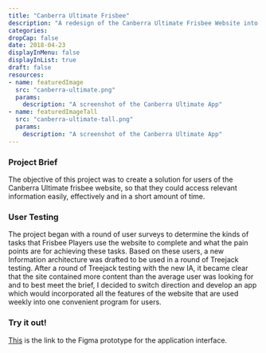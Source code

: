 ```yaml
---
title: "Canberra Ultimate Frisbee"
description: "A redesign of the Canberra Ultimate Frisbee Website into a user friendly app catered to current players"
categories:
dropCap: false
date: 2018-04-23
displayInMenu: false
displayInList: true
draft: false
resources:
- name: featuredImage
  src: "canberra-ultimate.png"
  params:
    description: "A screenshot of the Canberra Ultimate App"
- name: featuredImageTall
  src: "canberra-ultimate-tall.png"
  params:
    description: "A screenshot of the Canberra Ultimate App"
---
```




### Project Brief

The objective of this project was to create a solution for users of the Canberra Ultimate frisbee website, so that they could access relevant information easily, effectively and in a short amount of time.


### User Testing

The project began with a round of user surveys to determine the kinds of tasks that Frisbee Players use the website to complete and what the pain points are for achieving these tasks. Based on these users, a new Information architecture was drafted to be used in a round of Treejack testing. After a round of Treejack testing with the new IA, it became clear that the site contained more content than the average user was looking for and to best meet the brief, I decided to switch direction and develop an app which would incorporated all the features of the website that are used weekly into one convenient program for users.

### Try it out!

[This](https://www.figma.com/proto/jiiPBMFZnzYYMMP4lGYXzl/Ultimate-Frisbee-App?page-id=0%3A1&nodeid=22%3A4809viewport=-135%2C166%2C0.07&scaling=scale-down&starting-point-node-id=22%3A4809) is the link to the Figma prototype for the application interface.
